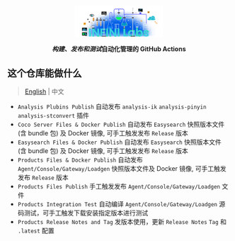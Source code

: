 <p align="center">
<a href="https://infinilabs.com/"><img src="docs/images/infinilabs.svg" alt="banner" width="200px"></a>
</p>

<p align="center">
<b><i>构建、发布和测试</i>自动化管理的 GitHub Actions</b>
</p>

## 这个仓库能做什么

> [English](README.md) | 中文

- `Analysis Plubins Publish` 自动发布 `analysis-ik` `analysis-pinyin` `analysis-stconvert` 插件
- `Coco Server Files & Docker Publish` 自动发布 `Easysearch` 快照版本文件 (含 bundle 包) 及 Docker 镜像, 可手工触发发布 `Release` 版本
- `Easysearch Files & Docker Publish` 自动发布 `Easysearch` 快照版本文件 (含 bundle 包) 及 Docker 镜像, 可手工触发发布 `Release` 版本
- `Products Files & Docker Publish`  自动发布 `Agent/Console/Gateway/Loadgen` 快照版本文件及 Docker 镜像, 可手工触发发布 `Release` 版本
- `Products Files Publish` 手工触发发布  `Agent/Console/Gateway/Loadgen` 文件
- `Products Integration Test` 自动编译 `Agent/Console/Gateway/Loadgen` 源码测试，可手工触发下载安装指定版本进行测试
- `Products Release Notes and Tag` 发版本使用，更新 `Release Notes` `Tag` 和 `.latest` 配置